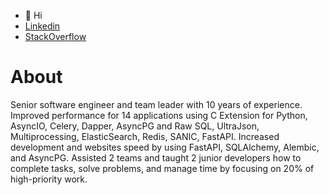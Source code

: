 - 👋 Hi
- [Linkedin](https://www.linkedin.com/in/hadi-farhadi-a6004738/)
- [StackOverflow](https://stackoverflow.com/users/4689206/hadi?tab=profile)

# About
Senior software engineer and team leader with 10 years of experience. Improved performance for 14 applications using C Extension for Python, AsyncIO, Celery, Dapper, AsyncPG and Raw SQL, UltraJson, Multiprocessing, ElasticSearch, Redis, SANIC, FastAPI. Increased development and websites speed by using FastAPI, SQLAlchemy, Alembic, and AsyncPG. Assisted 2 teams and taught 2 junior developers how to complete tasks, solve problems, and manage time by focusing on 20% of high-priority work.

